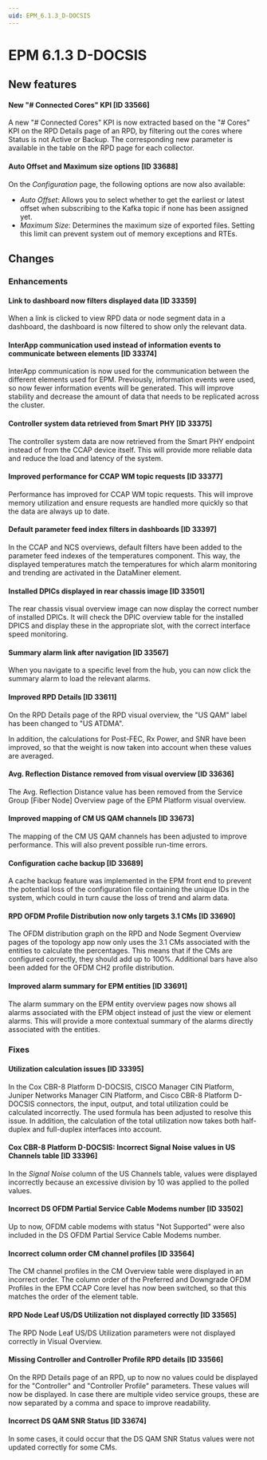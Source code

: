 ```yaml
---
uid: EPM_6.1.3_D-DOCSIS
---
```


# EPM 6.1.3 D-DOCSIS

## New features

#### New "# Connected Cores" KPI \[ID 33566\]

A new "# Connected Cores" KPI is now extracted based on the "# Cores" KPI on the RPD Details page of an RPD, by filtering out the cores where Status is not Active or Backup. The corresponding new parameter is available in the table on the RPD page for each collector.

#### Auto Offset and Maximum size options \[ID 33688\]

On the *Configuration* page, the following options are now also available:

- *Auto Offset*: Allows you to select whether to get the earliest or latest offset when subscribing to the Kafka topic if none has been assigned yet.
- *Maximum Size*: Determines the maximum size of exported files. Setting this limit can prevent system out of memory exceptions and RTEs.

## Changes

### Enhancements

#### Link to dashboard now filters displayed data \[ID 33359\]

When a link is clicked to view RPD data or node segment data in a dashboard, the dashboard is now filtered to show only the relevant data.

#### InterApp communication used instead of information events to communicate between elements \[ID 33374\]

InterApp communication is now used for the communication between the different elements used for EPM. Previously, information events were used, so now fewer information events will be generated. This will improve stability and decrease the amount of data that needs to be replicated across the cluster.

#### Controller system data retrieved from Smart PHY \[ID 33375\]

The controller system data are now retrieved from the Smart PHY endpoint instead of from the CCAP device itself. This will provide more reliable data and reduce the load and latency of the system.

#### Improved performance for CCAP WM topic requests \[ID 33377\]

Performance has improved for CCAP WM topic requests. This will improve memory utilization and ensure requests are handled more quickly so that the data are always up to date.

#### Default parameter feed index filters in dashboards \[ID 33397\]

In the CCAP and NCS overviews, default filters have been added to the parameter feed indexes of the temperatures component. This way, the displayed temperatures match the temperatures for which alarm monitoring and trending are activated in the DataMiner element.

#### Installed DPICs displayed in rear chassis image \[ID 33501\]

The rear chassis visual overview image can now display the correct number of installed DPICs. It will check the DPIC overview table for the installed DPICS and display these in the appropriate slot, with the correct interface speed monitoring.

#### Summary alarm link after navigation \[ID 33567\]

When you navigate to a specific level from the hub, you can now click the summary alarm to load the relevant alarms.

#### Improved RPD Details \[ID 33611\]

On the RPD Details page of the RPD visual overview, the "US QAM" label has been changed to "US ATDMA".

In addition, the calculations for Post-FEC, Rx Power, and SNR have been improved, so that the weight is now taken into account when these values are averaged.

#### Avg. Reflection Distance removed from visual overview \[ID 33636\]

The Avg. Reflection Distance value has been removed from the Service Group \[Fiber Node\] Overview page of the EPM Platform visual overview.

#### Improved mapping of CM US QAM channels \[ID 33673\]

The mapping of the CM US QAM channels has been adjusted to improve performance. This will also prevent possible run-time errors.

#### Configuration cache backup \[ID 33689\]

A cache backup feature was implemented in the EPM front end to prevent the potential loss of the configuration file containing the unique IDs in the system, which could in turn cause the loss of trend and alarm data.

#### RPD OFDM Profile Distribution now only targets 3.1 CMs \[ID 33690\]

The OFDM distribution graph on the RPD and Node Segment Overview pages of the topology app now only uses the 3.1 CMs associated with the entities to calculate the percentages. This means that if the CMs are configured correctly, they should add up to 100%. Additional bars have also been added for the OFDM CH2 profile distribution.

#### Improved alarm summary for EPM entities \[ID 33691\]

The alarm summary on the EPM entity overview pages now shows all alarms associated with the EPM object instead of just the view or element alarms. This will provide a more contextual summary of the alarms directly associated with the entities.

### Fixes

#### Utilization calculation issues \[ID 33395\]

In the Cox CBR-8 Platform D-DOCSIS, CISCO Manager CIN Platform, Juniper Networks Manager CIN Platform, and Cisco CBR-8 Platform D-DOCSIS connectors, the input, output, and total utilization could be calculated incorrectly. The used formula has been adjusted to resolve this issue. In addition, the calculation of the total utilization now takes both half-duplex and full-duplex interfaces into account.

#### Cox CBR-8 Platform D-DOCSIS: Incorrect Signal Noise values in US Channels table \[ID 33396\]

In the *Signal Noise* column of the US Channels table, values were displayed incorrectly because an excessive division by 10 was applied to the polled values.

#### Incorrect DS OFDM Partial Service Cable Modems number \[ID 33502\]

Up to now, OFDM cable modems with status "Not Supported" were also included in the DS OFDM Partial Service Cable Modems number.

#### Incorrect column order CM channel profiles \[ID 33564\]

The CM channel profiles in the CM Overview table were displayed in an incorrect order. The column order of the Preferred and Downgrade OFDM Profiles in the EPM CCAP Core level has now been switched, so that this matches the order of the element table.

#### RPD Node Leaf US/DS Utilization not displayed correctly \[ID 33565\]

The RPD Node Leaf US/DS Utilization parameters were not displayed correctly in Visual Overview.

#### Missing Controller and Controller Profile RPD details \[ID 33566\]

On the RPD Details page of an RPD, up to now no values could be displayed for the "Controller" and "Controller Profile" parameters. These values will now be displayed. In case there are multiple video service groups, these are now separated by a comma and space to improve readability.

#### Incorrect DS QAM SNR Status \[ID 33674\]

In some cases, it could occur that the DS QAM SNR Status values were not updated correctly for some CMs.
